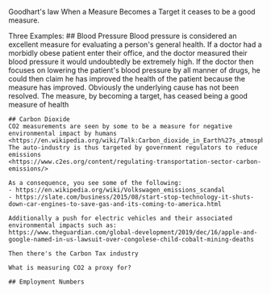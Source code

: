 Goodhart's law
	When a Measure Becomes a Target it ceases to be a good measure.

Three Examples:
	## Blood Pressure
	Blood pressure is considered an excellent measure for evaluating a person's general
	health.
	If a doctor had a morbidly obese patient enter their office, and the doctor
	measured their blood pressure it would undoubtedly be extremely high.
	If the doctor then focuses on lowering the patient's blood pressure by all
	manner of drugs, he could then claim he has improved the health of the patient
	because the measure has improved. Obviously the underlying cause has not been
	resolved. The measure, by becoming a target, has ceased being a good measure
	of health
	
	## Carbon Dioxide
	CO2 measurements are seen by some to be a measure for negative
	environmental impact by humans <https://en.wikipedia.org/wiki/Talk:Carbon_dioxide_in_Earth%27s_atmosphere#Image_used_in_the_lead>
	The auto-industry is thus targeted by government regulators to reduce emissions
	<https://www.c2es.org/content/regulating-transportation-sector-carbon-emissions/>
	
	As a consequence, you see some of the following:
	- https://en.wikipedia.org/wiki/Volkswagen_emissions_scandal
	- https://slate.com/business/2015/08/start-stop-technology-it-shuts-down-car-engines-to-save-gas-and-its-coming-to-america.html
	
	Additionally a push for electric vehicles and their associated environmental impacts such as:
	https://www.theguardian.com/global-development/2019/dec/16/apple-and-google-named-in-us-lawsuit-over-congolese-child-cobalt-mining-deaths
	
	Then there's the Carbon Tax industry
	
	What is measuring CO2 a proxy for?
	
	## Employment Numbers
